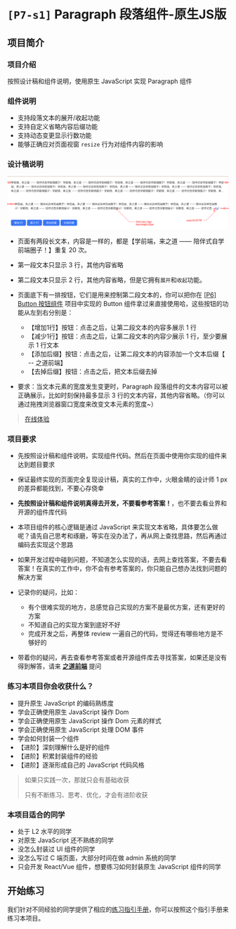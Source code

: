 # `[P7-s1]` Paragraph 段落组件-原生JS版

## 项目简介

### 项目介绍

按照设计稿和组件说明，使用原生 JavaScript 实现 Paragraph 组件



### 组件说明

- 支持段落文本的展开/收起功能
- 支持自定义省略内容后缀功能
- 支持动态变更显示行数功能
- 能够正确应对页面视窗 `resize` 行为对组件内容的影响



### 设计稿说明

![设计稿](./design/design_paragraph_spec.png)

- 页面有两段长文本，内容是一样的，都是【学前端，来之道 —— 陪伴式自学前端圈子！】重复 20 次。
- 第一段文本只显示 3 行，其他内容省略
- 第二段文本只显示 2 行，其他内容省略，但是它拥有`展开`和`收起`功能。
- 页面底下有一排按钮，它们是用来控制第二段文本的，你可以把你在 [[P6] Button 按钮组件](https://github.com/ZhiDaoFE/P6-button-component) 项目中实现的 Button 组件拿过来直接使用哈，这些按钮的功能从左到右分别是：
  - 【增加1行】按钮：点击之后，让第二段文本的内容多展示 1 行
  - 【减少1行】按钮：点击之后，让第二段文本的内容少展示 1 行，至少要展示 1 行文本
  - 【添加后缀】按钮：点击之后，让第二段文本的内容添加一个文本后缀【 -- 之道前端】
  - 【去掉后缀】按钮：点击之后，把文本后缀去掉

- 要求：当文本元素的宽度发生变更时，Paragraph 段落组件的文本内容可以被正确展示，比如时刻保持最多显示 3 行的文本内容，其他内容省略。（你可以通过拖拽浏览器窗口宽度来改变文本元素的宽度~）


> [在线体验](https://zhidaofe.github.io/P7-paragraph-component/s1/index.html)



### 项目要求

- 先按照设计稿和组件说明，实现组件代码。然后在页面中使用你实现的组件来达到题目要求
- 保证最终实现的页面完全复现设计稿，真实的工作中，火眼金睛的设计师 1 px 的差异都能找到，不要心存侥幸
- **先按照设计稿和组件说明真得去开发，不要看参考答案！**，也不要去看业界和开源的组件库代码
- 本项目组件的核心逻辑是通过 JavaScript 来实现文本省略，具体要怎么做呢？请先自己思考和琢磨，等实在没办法了，再从网上查找思路，然后再通过编码去实现这个思路
- 如果开发过程中碰到问题，不知道怎么实现的话，去网上查找答案，不要去看答案！在真实的工作中，你不会有参考答案的，你只能自己想办法找到问题的解决方案
- 记录你的疑问，比如：
  - 有个很难实现的地方，总感觉自己实现的方案不是最优方案，还有更好的方案
  - 不知道自己的实现方案到底好不好
  - 完成开发之后，再整体 review 一遍自己的代码，觉得还有哪些地方是不够好的

- 带着你的疑问，再去查看参考答案或者开源组件库去寻找答案，如果还是没有得到解答，请来 [**之道前端**](https://kcnrozgf41zs.feishu.cn/wiki/PBj0w5rjUiEWVgktZE0caKOunNc) 提问



### 练习本项目你会收获什么？

- 提升原生 JavaScript 的编码熟练度
- 学会正确使用原生 JavaScript 操作 Dom
- 学会正确使用原生 JavaScript 操作 Dom 元素的样式
- 学会正确使用原生 JavaScript 处理 DOM 事件
- 学会如何封装一个组件
- 【进阶】深刻理解什么是好的组件
- 【进阶】积累封装组件的经验
- 【进阶】逐渐形成自己的 JavaScript 代码风格

> 如果只实践一次，那就只会有基础收获
>
> 只有不断练习、思考、优化，才会有进阶收获



### 本项目适合的同学

- 处于 L2 水平的同学
- 对原生 JavaScript 还不熟练的同学
- 没怎么封装过 UI 组件的同学
- 没怎么写过 C 端页面，大部分时间在做 admin 系统的同学
- 只会开发 React/Vue 组件，想要练习如何封装原生 JavaScript 组件的同学



## 开始练习

我们针对不同经验的同学提供了相应的[练习指引手册](https://kcnrozgf41zs.feishu.cn/wiki/An7GwvUQrirdvdkJdQ9c4q3Rndd)，你可以按照这个指引手册来练习本项目。

